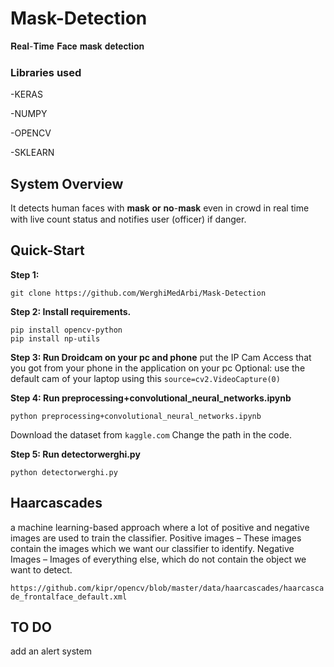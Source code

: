 # Mask-Detection
𝐑𝐞𝐚𝐥-𝐓𝐢𝐦𝐞 𝐅𝐚𝐜𝐞 𝐦𝐚𝐬𝐤 𝐝𝐞𝐭𝐞𝐜𝐭𝐢𝐨𝐧  

### Libraries used

-KERAS

-NUMPY


-OPENCV


-SKLEARN



## System Overview

It detects human faces with 𝐦𝐚𝐬𝐤 𝐨𝐫 𝐧𝐨-𝐦𝐚𝐬𝐤 even in crowd in real time with live count status and notifies user (officer) if danger.



## Quick-Start
**Step 1:**
```
git clone https://github.com/WerghiMedArbi/Mask-Detection
```


**Step 2: Install requirements.**
```
pip install opencv-python
pip install np-utils
```
**Step 3: Run Droidcam on your pc and phone**
put the IP Cam Access that you got from your phone in the application on your pc
Optional: use the default cam of your laptop using this  ```source=cv2.VideoCapture(0)```

**Step 4: Run preprocessing+convolutional_neural_networks.ipynb**
```
python preprocessing+convolutional_neural_networks.ipynb
```

Download the dataset from ``` kaggle.com ```
Change the path in the code.

**Step 5: Run detectorwerghi.py**
```
python detectorwerghi.py
```

## Haarcascades 
a machine learning-based approach where a lot of positive and negative images are used to train the classifier. Positive images – These images contain the images which we want our classifier to identify. Negative Images – Images of everything else, which do not contain the object we want to detect.

``` https://github.com/kipr/opencv/blob/master/data/haarcascades/haarcascade_frontalface_default.xml ```


## TO DO

add an alert system
